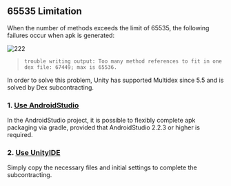 ## 65535 Limitation

When the number of methods exceeds the limit of 65535, the following failures occur when apk is generated:

![222](http://docs.upltv.com/uploads/201807/5b39ca2058b2a_5b39ca20.png "222")

> `trouble writing output: Too many method references to fit in one dex file: 67449; max is 65536.`

In order to solve this problem, Unity has supported Multidex since 5.5 and is solved by Dex subcontracting.

### 1. [Use AndroidStudio ](http://docs.upltv.com/docs/show/251 "AndroidStudio分包")
In the AndroidStudio project, it is possible to flexibly complete apk packaging via gradle, provided that AndroidStudio 2.2.3 or higher is required.

### 2. [Use UnityIDE ](http://docs.upltv.com/docs/show/252 "UnityIDE分包")
Simply copy the necessary files and initial settings to complete the subcontracting.